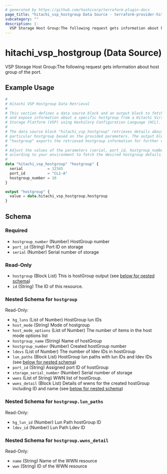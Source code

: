 ```yaml
---
# generated by https://github.com/hashicorp/terraform-plugin-docs
page_title: "hitachi_vsp_hostgroup Data Source - terraform-provider-hitachi"
subcategory: ""
description: |-
  VSP Storage Host Group:The following request gets information about host group of the port.
---
```


# hitachi_vsp_hostgroup (Data Source)

VSP Storage Host Group:The following request gets information about host group of the port.

## Example Usage

```terraform
#
# Hitachi VSP Hostgroup Data Retrieval
#
# This section defines a data source block and an output block to fetch
# and expose information about a specific hostgroup from a Hitachi Virtual
# Storage Platform (VSP) using HashiCorp Configuration Language (HCL).
#
# The data source block "hitachi_vsp_hostgroup" retrieves details about a
# particular hostgroup based on the provided parameters. The output block
# "hostgroup" exports the retrieved hostgroup information for further use.
#
# Adjust the values of the parameters (serial, port_id, hostgroup_number)
# according to your environment to fetch the desired hostgroup details.
#
data "hitachi_vsp_hostgroup" "hostgroup" {
  serial           = 12345
  port_id          = "CL1-A"
  hostgroup_number = 10
}

output "hostgroup" {
  value = data.hitachi_vsp_hostgroup.hostgroup
}
```

<!-- schema generated by tfplugindocs -->
## Schema

### Required

- `hostgroup_number` (Number) HostGroup number
- `port_id` (String) Port ID on storage
- `serial` (Number) Serial number of storage

### Read-Only

- `hostgroup` (Block List) This is hostGroup output (see [below for nested schema](#nestedblock--hostgroup))
- `id` (String) The ID of this resource.

<a id="nestedblock--hostgroup"></a>
### Nested Schema for `hostgroup`

Read-Only:

- `hg_luns` (List of Number) HostGroup lun IDs
- `host_mode` (String) Mode of hostgroup
- `host_mode_options` (List of Number) The number of items in the host mode options list
- `hostgroup_name` (String) Name of hostGroup
- `hostgroup_number` (Number) Created hostGroup number
- `ldevs` (List of Number) The number of ldev IDs in hostGroup
- `lun_paths` (Block List) HostGroup lun paths with lun IDs and ldev IDs (see [below for nested schema](#nestedblock--hostgroup--lun_paths))
- `port_id` (String) Assigned port ID of hostGroup
- `storage_serial_number` (Number) Serial number of storage
- `wwns` (List of String) WWN list of hostGroup.
- `wwns_detail` (Block List) Details of wwns for the created hostGroup including ID and name (see [below for nested schema](#nestedblock--hostgroup--wwns_detail))

<a id="nestedblock--hostgroup--lun_paths"></a>
### Nested Schema for `hostgroup.lun_paths`

Read-Only:

- `hg_lun_id` (Number) Lun Path hostGroup ID
- `ldev_id` (Number) Lun Path Ldev ID


<a id="nestedblock--hostgroup--wwns_detail"></a>
### Nested Schema for `hostgroup.wwns_detail`

Read-Only:

- `name` (String) Name of the WWN resource
- `wwn` (String) ID of the WWN resource

